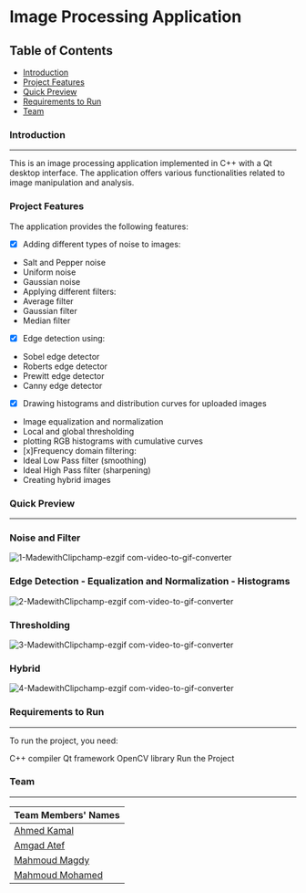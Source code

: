 # Image Processing Application
## Table of Contents
- [Introduction](#introduction)
- [Project Features](#project-features)
- [Quick Preview](#quick-preview)
- [Requirements to Run](#requirements-to-run)
- [Team](#team)

### Introduction
------------------------------------------
This is an image processing application implemented in C++ with a Qt desktop interface. The application offers various functionalities related to image manipulation and analysis.
### Project Features
The application provides the following features:

- [x] Adding different types of noise to images:
 - Salt and Pepper noise
 - Uniform noise
 - Gaussian noise
 - Applying different filters:
 - Average filter
 - Gaussian filter
 - Median filter
 - [x] Edge detection using:
 - Sobel edge detector
 - Roberts edge detector
 - Prewitt edge detector
 - Canny edge detector
 - [x] Drawing histograms and distribution curves for uploaded images
 - Image equalization and normalization
 - Local and global thresholding
 - plotting RGB histograms with cumulative curves
 - [x]Frequency domain filtering:
 - Ideal Low Pass filter (smoothing)
 - Ideal High Pass filter (sharpening)
 - Creating hybrid images

### Quick Preview
------------------------------------------

### Noise and Filter
![1-MadewithClipchamp-ezgif com-video-to-gif-converter](https://github.com/user-attachments/assets/0a9cedab-24f7-46e0-8cb3-9bf2f3f688f5)

### Edge Detection - Equalization and Normalization - Histograms
![2-MadewithClipchamp-ezgif com-video-to-gif-converter](https://github.com/user-attachments/assets/e21d85f2-4d0d-4023-bfc5-5d3fdb7e6ab5)

### Thresholding
![3-MadewithClipchamp-ezgif com-video-to-gif-converter](https://github.com/user-attachments/assets/0f01b422-069d-404a-9985-393cc2bdbacc)

### Hybrid
![4-MadewithClipchamp-ezgif com-video-to-gif-converter](https://github.com/user-attachments/assets/1d487f44-9a01-4c3f-84fb-1210ee634a0f)


### Requirements to Run
------------------------------------------

To run the project, you need:

C++ compiler
Qt framework
OpenCV library
Run the Project


### Team
------------------------------------------

| Team Members' Names | 
|---------------------|
| [Ahmed Kamal](https://github.com/AhmedKamalMohammedElSayed)|
| [Amgad Atef](https://github.com/amg-eng)| 
| [Mahmoud Magdy](https://github.com/MahmoudMagdy404)|       
| [Mahmoud Mohamed ](https://github.com/Mahmoudm007)|        
